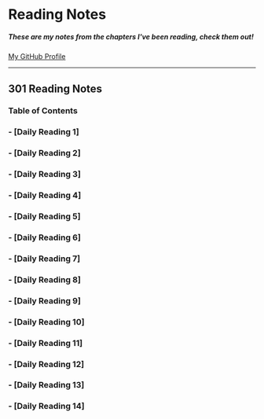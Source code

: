 # **Reading Notes**
##### These are my notes from the chapters I've been reading, check them out!
[My GitHub Profile](https://github.com/AtkinsonKyle)
<hr>

## 301 Reading Notes

### Table of Contents
### - [Daily Reading 1]
### - [Daily Reading 2]
### - [Daily Reading 3]
### - [Daily Reading 4]
### - [Daily Reading 5]
### - [Daily Reading 6]
### - [Daily Reading 7]
### - [Daily Reading 8]
### - [Daily Reading 9]
### - [Daily Reading 10]
### - [Daily Reading 11]
### - [Daily Reading 12]
### - [Daily Reading 13]
### - [Daily Reading 14]
